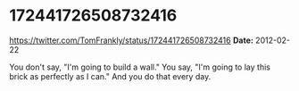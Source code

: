 # 172441726508732416
https://twitter.com/TomFrankly/status/172441726508732416
**Date:** 2012-02-22

You don't say, "I'm going to build a wall." You say, "I'm going to lay this brick as perfectly as I can." And you do that every day.
